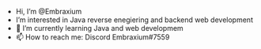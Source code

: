 - Hi, I’m @Embraxium
- I’m interested in Java reverse enegiering and backend web development
- 🌱 I’m currently learning Java and web developmem
- 📫 How to reach me: Discord Embraxium#7559

<!---
Embraxium/Embraxium is a ✨ special ✨ repository because its `README.md` (this file) appears on your GitHub profile.
You can click the Preview link to take a look at your changes.
--->
